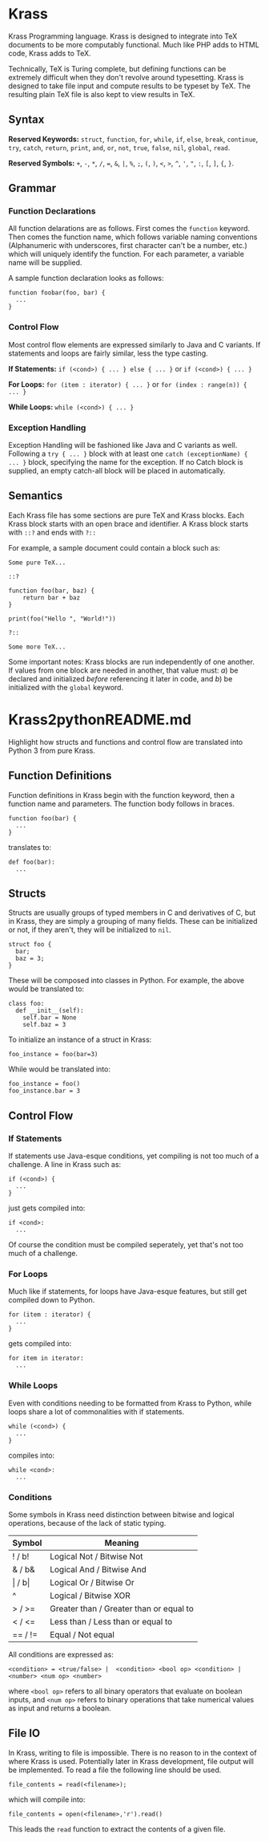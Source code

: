 # Krass

Krass Programming language. Krass is designed to integrate into TeX documents to be more computably functional. Much like PHP adds to HTML code, Krass adds to TeX. 

Technically, TeX is Turing complete, but defining functions can be extremely difficult when they don't revolve around typesetting. Krass is designed to take file input and compute results to be typeset by TeX. The resulting plain TeX file is also kept to view results in TeX. 

## Syntax

**Reserved Keywords:** `struct`, `function`, `for`, `while`, `if`, `else`, `break`, `continue`, `try`, `catch`, `return`, `print`, `and`, `or`, `not`, `true`, `false`, `nil`, `global`, `read`. 

**Reserved Symbols:** `+`, `-`, `*`, `/`, `=`, `&`, `|`, `%`, `;`, `(`, `)`, `<`, `>`, `^`, `'`, `"`, `:`, `[`, `]`, `{`, `}`. 

## Grammar

### Function Declarations

All function delarations are as follows. First comes the `function` keyword. Then comes the function name, which follows variable naming conventions (Alphanumeric with underscores, first character can't be a number, etc.) which will uniquely identify the function. For each parameter, a variable name will be supplied.

A sample function declaration looks as follows:

```
function foobar(foo, bar) {
  ...
}
```

### Control Flow

Most control flow elements are expressed similarly to Java and C variants. If statements and loops are fairly similar, less the type casting.

**If Statements:** `if (<cond>) { ... } else { ... }` or `if (<cond>) { ... }`

**For Loops:** `for (item : iterator) { ... }` or `for (index : range(n)) { ... }`

**While Loops:** `while (<cond>) { ... }`

### Exception Handling

Exception Handling will be fashioned like Java and C variants as well. Following a `try { ... }` block with at least one `catch (exceptionName) { ... }` block, specifying the name for the exception. If no Catch block is supplied, an empty catch-all block will be placed in automatically.

## Semantics

Each Krass file has some sections are pure TeX and Krass blocks. Each Krass block starts with an open brace and identifier. A Krass block starts with `::?` and ends with `?::`

For example, a sample document could contain a block such as:

```
Some pure TeX...

::?

function foo(bar, baz) {
    return bar + baz
}

print(foo("Hello ", "World!"))

?::

Some more TeX...
```

Some important notes: Krass blocks are run independently of one another. If values from one block are needed in another, that value must: *a*) be declared and initialized *before* referencing it later in code, and *b*) be initialized with the `global` keyword.


# Krass2pythonREADME.md 

Highlight how structs and functions and control flow are translated into Python 3 from pure Krass.


## Function Definitions

Function definitions in Krass begin with the function keyword, then a function name and parameters. The function body follows in braces.

```
function foo(bar) {
  ...
}
```

translates to:

```
def foo(bar):
  ...
```

## Structs

Structs are usually groups of typed members in C and derivatives of C, but in Krass, they are simply a grouping of many fields. These can be initialized or not, if they aren't, they will be initialized to `nil`. 

```
struct foo {
  bar;
  baz = 3;
}

```

These will be composed into classes in Python. For example, the above would be translated to:

```
class foo:
  def __init__(self):
    self.bar = None
    self.baz = 3
```

To initialize an instance of a struct in Krass:

```
foo_instance = foo(bar=3)
```

While would be translated into:

```
foo_instance = foo()
foo_instance.bar = 3
```

## Control Flow

### If Statements

If statements use Java-esque conditions, yet compiling is not too much of a challenge. A line in Krass such as:

```
if (<cond>) {
  ...
}
```

just gets compiled into:

```
if <cond>:
  ...
```

Of course the condition must be compiled seperately, yet that's not too much of a challenge.

### For Loops

Much like if statements, for loops have Java-esque features, but still get compiled down to Python.

```
for (item : iterator) {
  ...
}
```

gets compiled into:

```
for item in iterator:
  ...
```

### While Loops

Even with conditions needing to be formatted from Krass to Python, while loops share a lot of commonalities with if statements.

```
while (<cond>) {
  ...
}
```

compiles into:

```
while <cond>:
  ...
```

### Conditions

Some symbols in Krass need distinction between bitwise and logical operations, because of the lack of static typing. 

| Symbol    | Meaning                                 |
|-----------|-----------------------------------------|
|  ! / b!   | Logical Not / Bitwise Not               |
|  & / b&   | Logical And / Bitwise And               |
|  \| / b\| | Logical Or / Bitwise Or                 |
|  ^        | Logical / Bitwise XOR      |
|  > / >=   | Greater than / Greater than or equal to |
|  < / <=   | Less than / Less than or equal to       |
|  == / !=  | Equal / Not equal                       |

All conditions are expressed as:

`<condition> = <true/false> |  <condition> <bool op> <condition> | <number> <num op> <number>`

where `<bool op>` refers to all binary operators that evaluate on boolean inputs, and `<num op>` refers to binary operations that take numerical values as input and returns a boolean.


## File IO

In Krass, writing to file is impossible. There is no reason to in the context of where Krass is used. Potentially later in Krass development, file output will be implemented. To read a file the following line should be used.

```
file_contents = read(<filename>);
```

which will compile into:

```
file_contents = open(<filename>,'r').read()
```

This leads the `read` function to extract the contents of a given file. 


